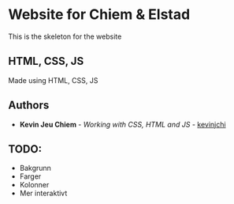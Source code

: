 # Website for Chiem & Elstad

This is the skeleton for the website

## HTML, CSS, JS 

Made using HTML, CSS, JS 

## Authors

* **Kevin Jeu Chiem** - *Working with CSS, HTML and JS* - [kevinjchi](https://github.com/kevinjchi)

## TODO:
* Bakgrunn
* Farger
* Kolonner
* Mer interaktivt
